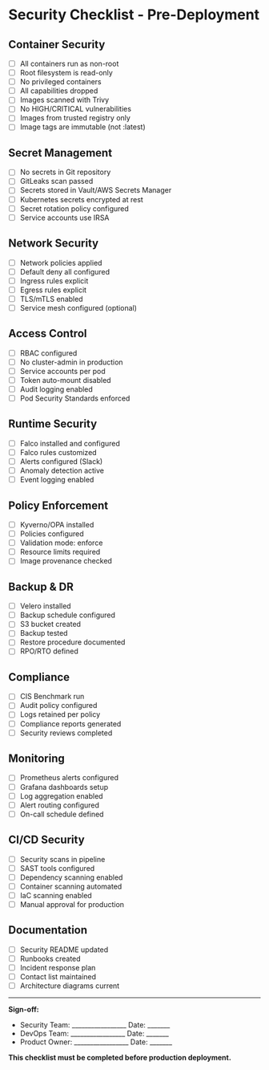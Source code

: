 # Security Checklist - Pre-Deployment

## Container Security

- [ ] All containers run as non-root
- [ ] Root filesystem is read-only
- [ ] No privileged containers
- [ ] All capabilities dropped
- [ ] Images scanned with Trivy
- [ ] No HIGH/CRITICAL vulnerabilities
- [ ] Images from trusted registry only
- [ ] Image tags are immutable (not :latest)

## Secret Management

- [ ] No secrets in Git repository
- [ ] GitLeaks scan passed
- [ ] Secrets stored in Vault/AWS Secrets Manager
- [ ] Kubernetes secrets encrypted at rest
- [ ] Secret rotation policy configured
- [ ] Service accounts use IRSA

## Network Security

- [ ] Network policies applied
- [ ] Default deny all configured
- [ ] Ingress rules explicit
- [ ] Egress rules explicit
- [ ] TLS/mTLS enabled
- [ ] Service mesh configured (optional)

## Access Control

- [ ] RBAC configured
- [ ] No cluster-admin in production
- [ ] Service accounts per pod
- [ ] Token auto-mount disabled
- [ ] Audit logging enabled
- [ ] Pod Security Standards enforced

## Runtime Security

- [ ] Falco installed and configured
- [ ] Falco rules customized
- [ ] Alerts configured (Slack)
- [ ] Anomaly detection active
- [ ] Event logging enabled

## Policy Enforcement

- [ ] Kyverno/OPA installed
- [ ] Policies configured
- [ ] Validation mode: enforce
- [ ] Resource limits required
- [ ] Image provenance checked

## Backup & DR

- [ ] Velero installed
- [ ] Backup schedule configured
- [ ] S3 bucket created
- [ ] Backup tested
- [ ] Restore procedure documented
- [ ] RPO/RTO defined

## Compliance

- [ ] CIS Benchmark run
- [ ] Audit policy configured
- [ ] Logs retained per policy
- [ ] Compliance reports generated
- [ ] Security reviews completed

## Monitoring

- [ ] Prometheus alerts configured
- [ ] Grafana dashboards setup
- [ ] Log aggregation enabled
- [ ] Alert routing configured
- [ ] On-call schedule defined

## CI/CD Security

- [ ] Security scans in pipeline
- [ ] SAST tools configured
- [ ] Dependency scanning enabled
- [ ] Container scanning automated
- [ ] IaC scanning enabled
- [ ] Manual approval for production

## Documentation

- [ ] Security README updated
- [ ] Runbooks created
- [ ] Incident response plan
- [ ] Contact list maintained
- [ ] Architecture diagrams current

---

**Sign-off:**

- Security Team: _________________ Date: _______
- DevOps Team: _________________ Date: _______
- Product Owner: _________________ Date: _______

**This checklist must be completed before production deployment.**
